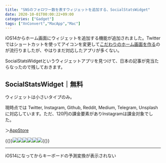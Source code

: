 ```yaml
---
title: "SNSのフォロワー数を表すウィジェットを追加する、SocialStatsWidget"
date: 2020-10-01T00:00:22+09:00
categories: ["Gadget"]
tags: ["XnConvert","MacApp","Mac"]
---
```


iOS14からホーム画面にウィジェットを追加する機能が追加されました。Twitterではショートカットを使ってアイコンを変更して[こだわりのホーム画面を作る](https://iphone-mania.jp/news-315424/)のが流行りましたが、やはりまだ対応したアプリが多くない。

SocialStatsWidgetというウィジェットアプリを見つけて、日本の記事が見当たらなったので残しておきます。

## SocialStatsWidget｜無料

ウィジェットは小さいタイプのみ。

現時点では Twitter, Instagram, Github, Reddit, Medium, Telegram, Unsplash に対応しています。ただ、120円の課金要素がありInstagramは課金対象でした。

＞[AppStore](https://apps.apple.com/jp/app/social-stats-widget/id1533776006) 

{{<mobile-scroll>}}![](../../../images/ios-socialstatswidget-1.jpg)![](../../../images/ios-socialstatswidget-2.jpeg)![](../../../images/ios-socialstatswidget-3.jpeg)![](../../../images/ios-socialstatswidget-4.jpeg)![](../../../images/ios-socialstatswidget-5.jpeg)![](../../../images/ios-socialstatswidget-6.jpeg){{<mobile-scroll-end>}}

***

iOS14になってからキーボードの予測変換が表示されない